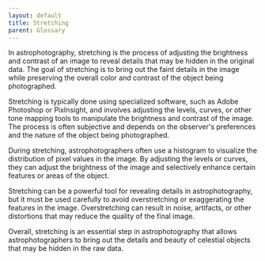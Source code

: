 ```yaml
---
layout: default
title: Stretching
parent: Glossary
---
```

In astrophotography, stretching is the process of adjusting the brightness and contrast of an image to reveal details that may be hidden in the original data. The goal of stretching is to bring out the faint details in the image while preserving the overall color and contrast of the object being photographed.

Stretching is typically done using specialized software, such as Adobe Photoshop or PixInsight, and involves adjusting the levels, curves, or other tone mapping tools to manipulate the brightness and contrast of the image. The process is often subjective and depends on the observer's preferences and the nature of the object being photographed.

During stretching, astrophotographers often use a histogram to visualize the distribution of pixel values in the image. By adjusting the levels or curves, they can adjust the brightness of the image and selectively enhance certain features or areas of the object.

Stretching can be a powerful tool for revealing details in astrophotography, but it must be used carefully to avoid overstretching or exaggerating the features in the image. Overstretching can result in noise, artifacts, or other distortions that may reduce the quality of the final image.

Overall, stretching is an essential step in astrophotography that allows astrophotographers to bring out the details and beauty of celestial objects that may be hidden in the raw data.